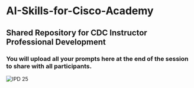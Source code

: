 # AI-Skills-for-Cisco-Academy
## Shared Repository for CDC Instructor Professional Development
### You will upload all your prompts here at the end of the session to share with all participants.
![IPD 25](https://github.com/user-attachments/assets/1e2b775d-04f1-4e0b-9bf4-bd81fe6f5a7e)
